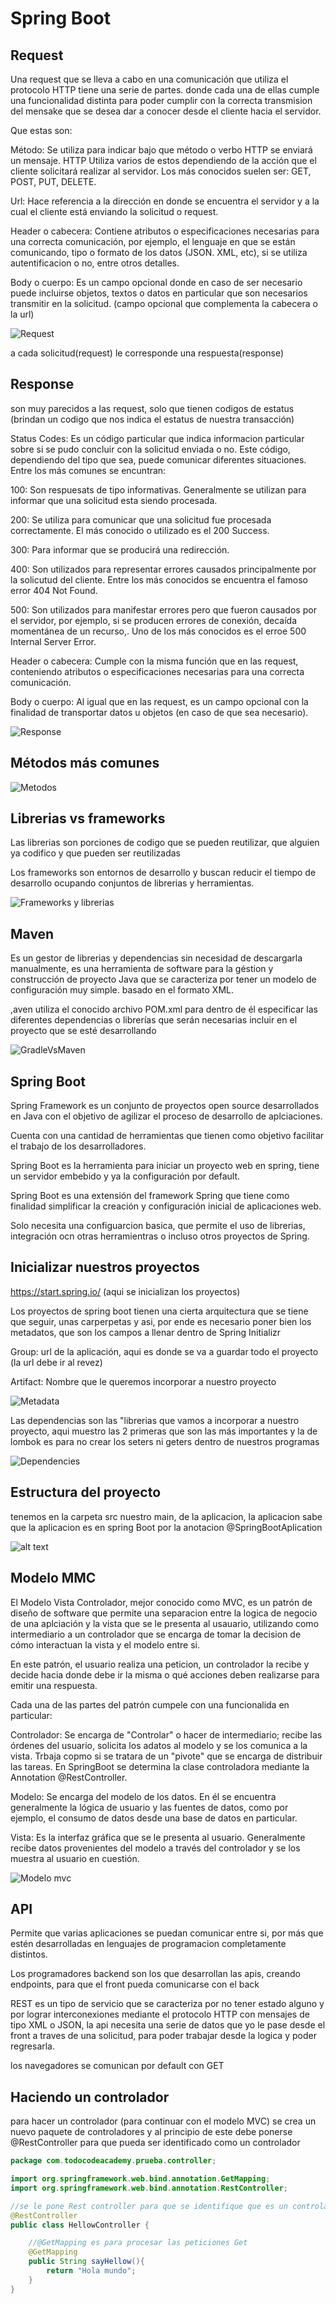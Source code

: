 # Spring Boot

## Request
Una request que se lleva a cabo en una comunicación que utiliza el protocolo HTTP tiene una serie de partes. donde cada una de ellas cumple una funcionalidad distinta para poder cumplir con la correcta transmision del mensake que se desea dar a conocer desde el cliente hacia el servidor.

Que estas son:

Método: Se utiliza para indicar bajo que método o verbo HTTP se enviará un mensaje. HTTP Utiliza varios de estos dependiendo de la acción que el cliente solicitará realizar al servidor. Los más conocidos suelen ser: GET, POST, PUT, DELETE.

Url: Hace referencia a la dirección en donde se encuentra el servidor y a la cual el cliente está enviando la solicitud o request.

Header o cabecera: Contiene atributos o especificaciones necesarias para una correcta comunicación, por ejemplo, el lenguaje en que se están comunicando, tipo o formato de los datos (JSON. XML, etc), si se utiliza autentificacion o no, entre otros detalles.

Body o cuerpo: Es un campo opcional donde en caso de ser necesario puede incluirse objetos, textos o datos en particular que son necesarios transmitir en la solicitud. (campo opcional que complementa la cabecera o la url)

![Request](img/request.png)

a cada solicitud(request) le corresponde una respuesta(response)

## Response 

son muy parecidos a las request, solo que tienen codigos de estatus (brindan un codigo que nos indica el estatus de nuestra transacción)

Status Codes: Es un código particular que indica informacion particular sobre si se pudo concluir con la solicitud enviada o no. Este código, dependiendo del tipo que sea, puede comunicar diferentes situaciones. Entre los más comunes se encuntran:

100: Son respuesats de tipo informativas. Generalmente se utilizan para informar que una solicitud esta siendo procesada.

200: Se utiliza para comunicar que una solicitud fue procesada correctamente. El más conocido o utilizado es el 200 Success.

300: Para informar que se producirá una redirección.

400: Son utilizados para representar errores causados principalmente por la solicutud del cliente. Entre los más conocidos se encuentra el famoso error 404 Not Found.

500: Son utilizados para manifestar errores pero que fueron causados por el servidor, por ejemplo, si se producen errores de conexión, decaída momentánea de un recurso,. Uno de los más conocidos es el erroe 500 Internal Server Error.

Header o cabecera: Cumple con la misma función que en las request, conteniendo atributos o especificaciones necesarias para una correcta comunicación.

Body o cuerpo: Al igual que en las request, es un campo opcional con la finalidad de transportar datos u objetos (en caso de que sea necesario).

![Response](img/response.png)

## Métodos más comunes

![Metodos](img/metodos.png)

## Librerias vs frameworks

Las librerias son porciones de codigo que se pueden reutilizar, que alguien ya codifico y que pueden ser reutilizadas

Los frameworks son entornos de desarrollo y buscan reducir el tiempo de desarrollo ocupando conjuntos de librerias y herramientas.

![Frameworks y librerias](img/librerias_frameworks.png)

## Maven 

Es un gestor de librerias y dependencias sin necesidad de descargarla manualmente, es una herramienta de software para la géstion y construcción de proyecto Java que se caracteriza por tener un modelo de configuración muy simple. basado en el formato XML.

,aven utiliza el conocido archivo POM.xml para dentro de él especificar las diferentes dependencias o librerías que serán necesarias incluir en el proyecto que se esté desarrollando 

![GradleVsMaven](img/GradleVsMaven.png)

## Spring Boot

Spring Framework es un conjunto de proyectos open source desarrollados en Java con el objetivo de agilizar el proceso de desarrollo de aplciaciones.

Cuenta con una cantidad de herramientas que tienen como objetivo facilitar el trabajo de los desarrolladores.

Spring Boot es la herramienta para iniciar un proyecto web en spring, tiene un servidor embebido y ya la configuración por default.

Spring Boot es una extensión del framework Spring que tiene como finalidad simplificar la creación y configuración inicial de aplicaciones web.

Solo necesita una configuarcion basica, que permite el uso de librerias, integración ocn otras herramientras o incluso otros proyectos de Spring.

## Inicializar nuestros proyectos 

https://start.spring.io/ (aqui se inicializan los proyectos)

Los proyectos de spring boot tienen una cierta arquitectura que se tiene que seguir, unas carperpetas y asi, por ende es necesario poner bien los metadatos, que son los campos a llenar dentro de Spring Initializr 

Group: url de la aplicación, aqui es donde se va a guardar todo el proyecto (la url debe ir al revez)

Artifact: Nombre que le queremos incorporar a nuestro proyecto 

![Metadata](img/initizalizaer1.png)

Las dependencias son las "librerias que vamos a incorporar a nuestro proyecto, aqui muestro las 2 primeras que son las más importantes y la de lombok es para no crear los seters ni geters dentro de nuestros programas 

![Dependencies](img/dependencies.png)

## Estructura del proyecto 

tenemos en la carpeta src nuestro main, de la aplicacion, la aplicacion sabe que la aplicacion es en spring Boot por la anotacion @SpringBootAplication 


![alt text](img/estructura.png)

## Modelo MMC 

El Modelo Vista Controlador, mejor conocido como MVC, es un patrón de diseño de software que permite una separacion entre la logica de negocio de una aplciación y la vista que se le presenta al usauario, utilizando como intermediario a un controlador que se encarga de tomar la decision de cómo interactuan la vista y el modelo entre si.

En este patrón, el usuario realiza una peticion, un controlador la recibe y decide hacia donde debe ir la misma o qué acciones deben realizarse para emitir una respuesta.

Cada una de las partes del patrón cumpele con una funcionalida en particular:

Controlador: Se encarga de "Controlar" o hacer de intermediario; recibe las órdenes del usuario, solicita los adatos al modelo y se los comunica a la vista. Trbaja copmo si se tratara de un "pivote" que se encarga de distribuir las tareas. En SpringBoot se determina la clase controladora mediante la Annotation @RestController.

Modelo: Se encarga del modelo de los datos. En él se encuentra generalmente la lógica de usuario y las fuentes de datos, como por ejemplo, el consumo de datos desde una base de datos en particular.

Vista: Es la interfaz gráfica que se le presenta al usuario. Generalmente recibe datos provenientes del modelo a través del controlador y se los muestra al usuario en cuestión.

![Modelo mvc](img/modeloMVC.png)

## API 

Permite que varias aplicaciones se puedan comunicar entre si, por más que estén desarrolladas en lenguajes de programacion completamente distintos.

Los programadores backend son los que desarrollan las apis, creando endpoints, para que el front pueda comunicarse con el back 

REST es un tipo de servicio que se caracteriza por no tener estado alguno y por lograr interconexiones mediante el protocolo HTTP con mensajes de tipo XML o JSON, la api necesita una serie de datos que yo le pase desde el front a traves de una solicitud, para poder trabajar desde la logica y poder regresarla.

los navegadores se comunican por default con GET

## Haciendo un controlador

para hacer un controlador (para continuar con el modelo MVC) se crea un nuevo paquete de controladores y al principio de este debe ponerse @RestController para que pueda ser identificado como un controlador

```java
package com.todocodeacademy.prueba.controller;

import org.springframework.web.bind.annotation.GetMapping;
import org.springframework.web.bind.annotation.RestController;

//se le pone Rest controller para que se identifique que es un controlador
@RestController
public class HellowController {

    //@GetMapping es para procesar las peticiones Get
    @GetMapping
    public String sayHellow(){
        return "Hola mundo";
    }
}
```
